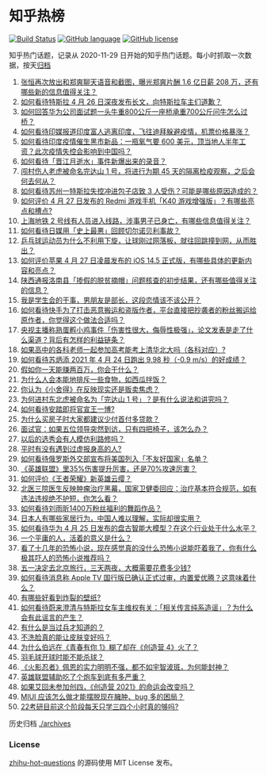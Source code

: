 # 知乎热榜
[![Build Status](https://github.com/ToWeLong/zhihu-hot-questions/workflows/CI/badge.svg)](https://github.com/ToWeLong/zhihu-hot-questions/actions)
[![GitHub language](https://img.shields.io/badge/language-golang-orange.svg)](https://golang.org/)
[![GitHub license](https://img.shields.io/github/license/ToWeLong/zhihu-hot-questions)](https://github.com/ToWeLong/zhihu-hot-questions/blob/main/LICENSE)

知乎热门话题，记录从 2020-11-29 日开始的知乎热门话题。每小时抓取一次数据，按天[归档](./archives)

<!-- BEGIN -->

1. [张恒再次放出和郑爽聊天语音和截图，曝光郑爽片酬 1.6 亿日薪 208 万，还有哪些新的信息值得关注？](https://www.zhihu.com/question/456689667)
1. [如何看待特斯拉 4 月 26 日深夜发布长文，向特斯拉车主们道歉？](https://www.zhihu.com/question/456750609)
1. [如何回答华为公司面试题一头牛重800公斤一座桥承重700公斤问牛怎么过桥？](https://www.zhihu.com/question/455269838)
1. [如何看待印媒报道印度富人逃离印度，飞往迪拜躲避疫情，机票价格暴涨？](https://www.zhihu.com/question/456507428)
1. [如何看待印度疫情催生黑市新品：一瓶氧气要 600 美元，顶当地人半年工资？此次疫情失控会影响到中国吗？](https://www.zhihu.com/question/456762173)
1. [如何看待「晋江月逝水」事件新爆出来的录音？](https://www.zhihu.com/question/456698766)
1. [闯村伤人老虎被命名完达山 1 号，将进行为期 45 天的隔离检疫观察，之后会何去何从？](https://www.zhihu.com/question/456624777)
1. [如何看待苏州一特斯拉失控冲进包子店致 3 人受伤？可能是哪些原因造成的？](https://www.zhihu.com/question/456824609)
1. [如何评价 4 月 27 日发布的 Redmi 游戏手机「K40 游戏增强版」？有哪些亮点和槽点?](https://www.zhihu.com/question/455567093)
1. [上海地铁 2 号线有人员进入线路，涉事男子已身亡，有哪些信息值得关注？](https://www.zhihu.com/question/456666009)
1. [如何看待日媒用「史上最悪」回顾切尔诺贝利事故？](https://www.zhihu.com/question/456713294)
1. [乒乓球运动员为什么不利用下旋，让球刚过网落板，就往回跳撞到网，从而胜出？](https://www.zhihu.com/question/453888891)
1. [如何评价苹果 4 月 27 日凌晨发布的 iOS 14.5 正式版，有哪些具体的更新内容和亮点？](https://www.zhihu.com/question/456432980)
1. [陕西通报洛南县「掺假的脱贫摘帽」问题核查的初步结果，还有哪些值得关注的信息？](https://www.zhihu.com/question/456741134)
1. [我是学生会的干事，男朋友是部长，这段恋情该不该公开？](https://www.zhihu.com/question/305452167)
1. [如何看待快手为了打击恶意搬运和盗版作者，平台直接把抄袭者的粉丝搬运给原作者，你觉得这个做法合适吗？](https://www.zhihu.com/question/456833182)
1. [央视主播称熟蛋孵小鸡事件「伤害性很大，侮辱性极强」，论文发表是走了什么渠道？背后有怎样的利益链条？](https://www.zhihu.com/question/456771764)
1. [如果高中的各科老师一起参加高考能考上清华北大吗（各科对应）?](https://www.zhihu.com/question/443860742)
1. [如何看待苏炳添 2021 年 4 月 24 日跑出 9.98 秒（-0.9 m/s）的好成绩？](https://www.zhihu.com/question/456330592)
1. [假如你一天能赚两百万，你会干什么？](https://www.zhihu.com/question/456751113)
1. [为什么人会本能地排斥一些食物，如西瓜拌饭？](https://www.zhihu.com/question/336056006)
1. [你认为《小舍得》在反映现实还是贩卖焦虑？](https://www.zhihu.com/question/456153655)
1. [为何进村东北虎被命名为「完达山 1 号」？是有什么说法和讲究吗？](https://www.zhihu.com/question/456618989)
1. [如何看待安踏即将官宣王一博?](https://www.zhihu.com/question/456777013)
1. [为什么买房子时大家都建议少付首付多贷款？](https://www.zhihu.com/question/311795004)
1. [面试官：如果五位领导突然到访，只有四把椅子，该怎么办？](https://www.zhihu.com/question/456412666)
1. [以后的选秀会有人模仿利路修吗？](https://www.zhihu.com/question/455026059)
1. [平时有没有遇到过虚报身高的人?](https://www.zhihu.com/question/331976799)
1. [如何看待俄罗斯外交部宣布将美国列入「不友好国家」名单？](https://www.zhihu.com/question/456613035)
1. [《英雄联盟》里35%伤害提升厉害，还是70%攻速厉害？](https://www.zhihu.com/question/456472020)
1. [如何评价《王者荣耀》新英雄云缨？](https://www.zhihu.com/question/456762502)
1. [北医三院医生反映肿瘤治疗黑幕，国家卫健委回应：治疗基本符合规范，如有违法违规绝不护短，你怎么看？](https://www.zhihu.com/question/456794621)
1. [如何看待刘雨昕1400万粉丝福利的舞蹈作品？](https://www.zhihu.com/question/456685594)
1. [日本人有哪些家居行为，中国人难以理解，实际却很实用？](https://www.zhihu.com/question/365091172)
1. [如何看待华为 4 月 25 日发布的盘古智能大模型？在这个行业处于什么水平？](https://www.zhihu.com/question/456443707)
1. [一个平庸的人，活着的意义是什么？](https://www.zhihu.com/question/436020711)
1. [看了十几年的恐怖小说，现在感觉真的没什么恐怖小说能吓着我了，你有什么极其吓人的恐怖小说推荐吗？](https://www.zhihu.com/question/308483390)
1. [五一决定去北京旅行，三天两夜，大概需要花费多少钱?](https://www.zhihu.com/question/452999311)
1. [如何看待消息称 Apple TV 国行版已确认正式过审，内置爱优腾？这意味着什么？](https://www.zhihu.com/question/456604493)
1. [有哪些好看到炸裂的壁纸?](https://www.zhihu.com/question/425110846)
1. [如何看待蔚来澄清与特斯拉女车主维权有关：「相关传言纯系造谣」？为什么会有此谣言的产生？](https://www.zhihu.com/question/456827978)
1. [有什么是当过兵才知道的？](https://www.zhihu.com/question/276955696)
1. [不洗脸真的能让皮肤变好吗？](https://www.zhihu.com/question/317026624)
1. [为什么伯远在《青春有你 1》糊了却在《创造营 4》火了？](https://www.zhihu.com/question/454685611)
1. [羽毛球开球时能不能杀球？](https://www.zhihu.com/question/455936801)
1. [《火影忍者》佩恩的实力明明不强，都不如宇智波斑，为何能封神？](https://www.zhihu.com/question/438703482)
1. [英雄联盟辅助吃了个炮车到底有多严重？](https://www.zhihu.com/question/341459636)
1. [如果艾回未参加创四，《创造营 2021》的命运会改变吗？](https://www.zhihu.com/question/456061113)
1. [MIUI 应该怎么做才能摆脱现在臃肿、bug 多的困局？](https://www.zhihu.com/question/453584579)
1. [22考研目前这个阶段每天只学三四个小时真的够吗?](https://www.zhihu.com/question/456380899)

<!-- END -->

历史归档 [./archives](./archives)


### License
[zhihu-hot-questions](https://github.com/towelong/zhihu-hot-questions) 的源码使用 MIT License 发布。